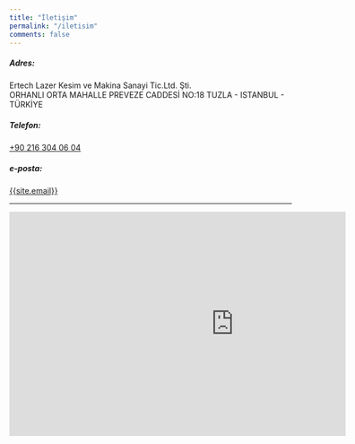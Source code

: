```yaml
---
title: "İletişim"
permalink: "/iletisim"
comments: false
---
```



<h5>Adres:</h5>
<div>Ertech Lazer Kesim ve Makina Sanayi Tic.Ltd. Şti.
<br>
ORHANLI ORTA MAHALLE PREVEZE CADDESİ NO:18
TUZLA - ISTANBUL - TÜRKİYE</div>
<h5>Telefon:</h5>
<div><a href="tel:+902163040604">+90 216 304 06 04</a></div>
<h5>e-posta:</h5>
<div><a href="mailto:{{site.email}}">{{site.email}}</a></div>
<hr>

<div class="mapouter">
    <div class="gmap_canvas">
        <iframe width="800px" height="400px" id="gmap_canvas" src="https://maps.google.com/maps?q=ermet%20makina%20tuzla&t=&z=13&ie=UTF8&iwloc=&output=embed" frameborder="0" scrolling="no" marginheight="0" marginwidth="0"></iframe><style>.mapouter{position:relative;text-align:right;height:500px;width:600px;}</style><style>.gmap_canvas {overflow:hidden;background:none!important;height:500px;width:600px;}</style>
    </div>
</div>


<!-- <hr>
<form action="https://formspree.io/f/xvodldww" method="POST">    
<p class="mb-4">Lüften mesajlarınızı bize yazın. En kısa sürede size geri dönüş sağlayacağız!</p>
<div class="form-group row">
<div class="col-md-6">
<input class="form-control" type="text" name="name" placeholder="İsim*" required>
</div>
<div class="col-md-6">
<input class="form-control" type="email" name="_replyto" placeholder="E-posta*" required>
</div>
</div>
<textarea rows="8" class="form-control mb-3" name="message" placeholder="Mesaj*" required></textarea>    
<input class="btn btn-success" type="submit" value="Gönder">
</form> -->
